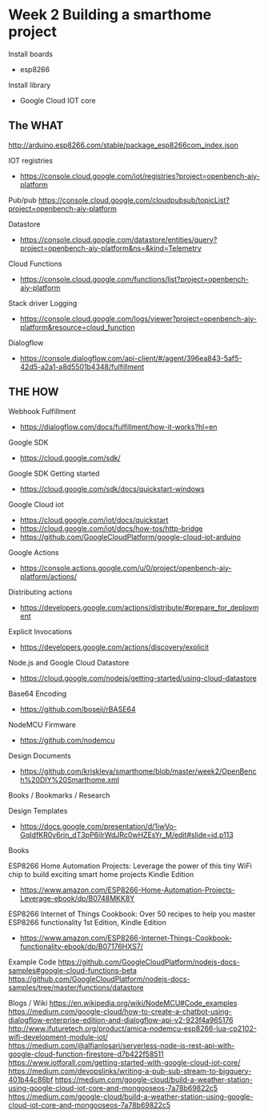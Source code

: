 
# Week 2 Building a smarthome project

Install boards
* esp8266

Install library
* Google Cloud IOT core

## The WHAT

http://arduino.esp8266.com/stable/package_esp8266com_index.json

IOT registries
* https://console.cloud.google.com/iot/registries?project=openbench-aiy-platform

Pub/pub
https://console.cloud.google.com/cloudpubsub/topicList?project=openbench-aiy-platform

Datastore
* https://console.cloud.google.com/datastore/entities/query?project=openbench-aiy-platform&ns=&kind=Telemetry

Cloud Functions
* https://console.cloud.google.com/functions/list?project=openbench-aiy-platform

Stack driver Logging
* https://console.cloud.google.com/logs/viewer?project=openbench-aiy-platform&resource=cloud_function


Dialogflow
* https://console.dialogflow.com/api-client/#/agent/396ea843-5af5-42d5-a2a1-a8d5501b4348/fulfillment


## THE HOW

Webhook Fulfillment
* https://dialogflow.com/docs/fulfillment/how-it-works?hl=en

Google SDK
* https://cloud.google.com/sdk/

Google SDK Getting started
* https://cloud.google.com/sdk/docs/quickstart-windows

Google Cloud iot
* https://cloud.google.com/iot/docs/quickstart
* https://cloud.google.com/iot/docs/how-tos/http-bridge
* https://github.com/GoogleCloudPlatform/google-cloud-iot-arduino

Google Actions
* https://console.actions.google.com/u/0/project/openbench-aiy-platform/actions/

Distributing actions
* https://developers.google.com/actions/distribute/#prepare_for_deployment

Explicit Invocations
* https://developers.google.com/actions/discovery/explicit

Node.js and Google Cloud Datastore
 * https://cloud.google.com/nodejs/getting-started/using-cloud-datastore

Base64 Encoding
 * https://github.com/boseji/rBASE64

NodeMCU Firmware
 * https://github.com/nodemcu

Design Documents
* https://github.com/kriskleva/smarthome/blob/master/week2/OpenBench%20DIY%20Smarthome.xml

Books / Bookmarks / Research

Design Templates
* https://docs.google.com/presentation/d/1iwVo-GqIdfKR0v6rin_dT3pP6iIrWdJRc0wHZEsYr_M/edit#slide=id.p113

Books

ESP8266 Home Automation Projects: Leverage the power of this tiny WiFi chip to build exciting smart home projects Kindle Edition
* https://www.amazon.com/ESP8266-Home-Automation-Projects-Leverage-ebook/dp/B0748MKK8Y

ESP8266 Internet of Things Cookbook: Over 50 recipes to help you master ESP8266 functionality 1st Edition, Kindle Edition
* https://www.amazon.com/ESP8266-Internet-Things-Cookbook-functionality-ebook/dp/B07176HXS7/

Example Code
https://github.com/GoogleCloudPlatform/nodejs-docs-samples#google-cloud-functions-beta
https://github.com/GoogleCloudPlatform/nodejs-docs-samples/tree/master/functions/datastore

Blogs / Wiki
https://en.wikipedia.org/wiki/NodeMCU#Code_examples
https://medium.com/google-cloud/how-to-create-a-chatbot-using-dialogflow-enterprise-edition-and-dialogflow-api-v2-923f4a965176
http://www.ifuturetech.org/product/amica-nodemcu-esp8266-lua-cp2102-wifi-development-module-iot/
https://medium.com/@alfianlosari/serverless-node-js-rest-api-with-google-cloud-function-firestore-d7b422f58511
https://www.iotforall.com/getting-started-with-google-cloud-iot-core/
https://medium.com/devopslinks/writing-a-pub-sub-stream-to-bigquery-401b44c86bf
https://medium.com/google-cloud/build-a-weather-station-using-google-cloud-iot-core-and-mongooseos-7a78b69822c5
https://medium.com/google-cloud/build-a-weather-station-using-google-cloud-iot-core-and-mongooseos-7a78b69822c5
